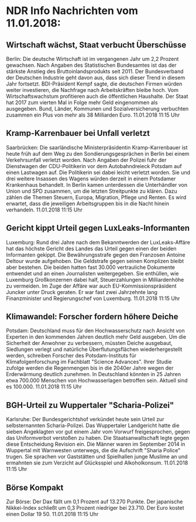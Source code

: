 # NDR Info Nachrichten vom 11.01.2018:


## Wirtschaft wächst, Staat verbucht Überschüsse
Berlin: Die deutsche Wirtschaft ist im vergangenen Jahr um 2,2 Prozent gewachsen. Nach Angaben des Statistischen Bundesamtes ist das der stärkste Anstieg des Bruttoinlandsprodukts seit 2011. Der Bundesverband der Deutschen Industrie geht davon aus, dass sich dieser Trend in diesem Jahr fortsetzt. BDI-Präsident Kempf sagte, die deutschen Firmen würden weiter investieren, die Nachfrage nach Arbeitskräften bleibe hoch. Vom Wirtschaftswachstum profitieren auch die öffentlichen Haushalte. Der Staat hat 2017 zum vierten Mal in Folge mehr Geld eingenommen als ausgegeben. Bund, Länder, Kommunen und Sozialversicherung verbuchten zusammen ein Plus von mehr als 38 Milliarden Euro. 11.01.2018 11:15 Uhr 

## Kramp-Karrenbauer bei Unfall verletzt
Saarbrücken: Die saarländische Ministerpräsidentin Kramp-Karrenbauer ist heute früh auf dem Weg zu den Sondierungsgesprächen in Berlin bei einem Verkehrsunfall verletzt worden. Nach Angaben der Polizei fuhr der Dienstwagen der CDU-Politikerin vor dem Autobahndreieck Potsdam auf einen Lastwagen auf. Die Politikerin sei dabei leicht verletzt worden. Sie und drei weitere Insassen des Wagens würden derzeit in einem Potsdamer Krankenhaus behandelt. In Berlin kamen unterdessen die Unterhändler von Union und SPD zusammen, um die letzten Streitpunkte zu klären. Dazu zählen die Themen Steuern, Europa, Migration, Pflege und Renten. Es wird erwartet, dass die jeweiligen Arbeitsgruppen bis in die Nacht hinein verhandeln. 11.01.2018 11:15 Uhr 

## Gericht kippt Urteil gegen LuxLeaks-Informanten
Luxemburg:		Rund drei Jahre nach dem Bekanntwerden der LuxLeaks-Affäre hat das höchste Gericht des Landes das Urteil gegen einen der beiden Informanten gekippt. Die Bewährungsstrafe gegen den Franzosen Antoine Deltour wurde aufgehoben. Die Geldstrafe gegen seinen Komplizen bleibt aber bestehen. Die beiden hatten fast 30.000 vertrauliche Dokumente entwendet und an einen Journalisten weitergegeben. Sie enthüllen, wie Luxemburg Großkonzernen dabei half, Steuerzahlungen in Milliardenhöhe zu vermeiden. Im Zuge der Affäre war auch EU-Kommissionspräsident Juncker unter Druck geraten. Er war fast zwei Jahrzehnte lang Finanzminister und Regierungschef von Luxemburg. 11.01.2018 11:15 Uhr 

## Klimawandel: Forscher fordern höhere Deiche
Potsdam: Deutschland muss für den Hochwasserschutz nach Ansicht von Experten in den kommenden Jahren deutlich mehr Geld ausgeben. Um die Sicherheit der Anwohner zu verbessern, müssten Deiche ausgebaut, Siedlungen verlegt und natürliche Überflutungsflächen wiederhergestellt werden, schreiben Forscher des Potsdam-Instituts für Klimafolgenforschung im Fachblatt "Science Advances". Ihrer Studie zufolge werden die Regenmengen bis in die 2040er Jahre wegen der Erderwärmung deutlich zunehmen. In Deutschland könnten in 25 Jahren etwa 700.000 Menschen von Hochwasserlagen betroffen sein. Aktuell sind es 100.000. 11.01.2018 11:15 Uhr 

## BGH-Urteil zu Wuppertaler "Scharia-Polizei"
Karlsruhe: Der Bundesgerichtshof verkündet heute sein Urteil zur selbsternannten Scharia-Polizei. Das Wuppertaler Landgericht hatte die sieben Angeklagten vor gut einem Jahr vom Vorwurf freigesprochen, gegen das Uniformverbot verstoßen zu haben. Die Staatsanwaltschaft legte gegen diese Entscheidung Revision ein. Die Männer waren im September 2014 in Wuppertal mit Warnwesten unterwegs, die die Aufschrift "Sharia Police" trugen. Sie sprachen vor Gaststätten und Spielhallen junge Muslime an und ermahnten sie zum Verzicht auf Glücksspiel und Alkoholkonsum. 11.01.2018 11:15 Uhr 

## Börse Kompakt
Zur Börse: Der Dax fällt um 0,1 Prozent auf 13.270 Punkte. Der japanische Nikkei-Index schließt um 0,3 Prozent niedriger bei 23.710. Der Euro kostet einen Dollar 19 50. 11.01.2018 11:15 Uhr 
